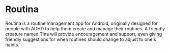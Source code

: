 # Routina
Routina is a routine management app for Android, originally designed for people with ADHD to help them create and manage their routines. A friendly creature named Tina will provide encouragement and support, even giving friendly suggestions for when routines should change to adjust to one's habits.
